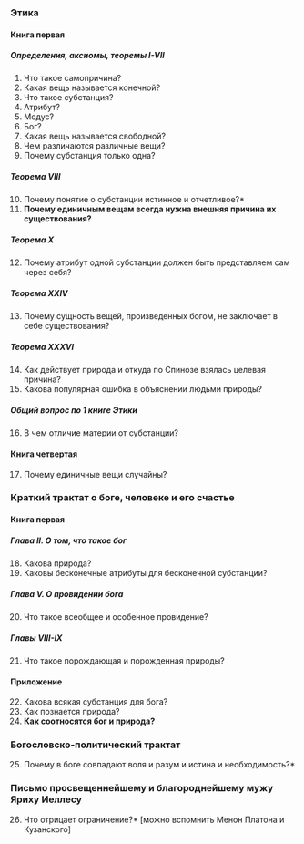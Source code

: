 ### Этика
#### Книга первая
##### Определения, аксиомы, теоремы I-VII
1. Что такое самопричина? 
2. Какая вещь называется конечной? 
3. Что такое субстанция? 
4. Атрибут?
5. Модус?
6. Бог?
7. Какая вещь называется свободной?
8. Чем различаются различные вещи?
9. Почему субстанция только одна?
##### Теорема VIII
10. Почему понятие о субстанции истинное и отчетливое?*
11. **Почему единичным вещам всегда нужна внешняя причина их существования?**
##### Теорема Х
12. Почему атрибут одной субстанции должен быть представляем сам через себя?
##### Теорема XXIV
13. Почему сущность вещей, произведенных богом, не заключает в себе существования?
##### Теорема XXXVI
14. Как действует природа и откуда по Спинозе взялась целевая причина?
15. Какова популярная ошибка в объяснении людьми природы?
##### Общий вопрос по 1 книге Этики
16. В чем отличие материи от субстанции?
#### Книга четвертая
17. Почему единичные вещи случайны?
### Краткий трактат о боге, человеке и его счастье
#### Книга первая
##### Глава II. О том, что такое бог
18. Какова природа?
19. Каковы бесконечные атрибуты для бесконечной субстанции?
##### Глава V. О провидении бога
20. Что такое всеобщее и особенное провидение?
##### Главы VIII-IX
21. Что такое порождающая и порожденная природы?
#### Приложение
22. Какова всякая субстанция для бога?
23. Как познается природа?
24. **Как соотносятся бог и природа?**
### Богословско-политический трактат
25. Почему в боге совпадают воля и разум и истина и необходимость?*
### Письмо просвещеннейшему и благороднейшему мужу Яриху Иеллесу
26. Что отрицает ограничение?* [можно вспомнить Менон Платона и Кузанского]